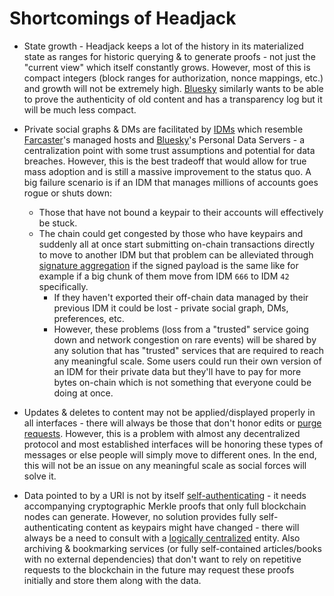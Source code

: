 # Shortcomings of Headjack

<!-- TODO: move page about headjack cons to the 3rd big chapter -->

- State growth - Headjack keeps a lot of the history in its materialized state as ranges for historic querying & to generate proofs - not just the "current view" which itself constantly grows. However, most of this is compact integers (block ranges for authorization, nonce mappings, etc.) and growth will not be extremely high. [Bluesky](others_list.md#bluesky) similarly wants to be able to prove the authenticity of old content and has a transparency log but it will be much less compact.

- Private social graphs & DMs are facilitated by [IDMs](../implementation/ecosystem/IDM.md) which resemble [Farcaster](others_list.md#farcaster)'s managed hosts and [Bluesky](others_list.md#bluesky)'s Personal Data Servers - a centralization point with some trust assumptions and potential for data breaches. However, this is the best tradeoff that would allow for true mass adoption and is still a massive improvement to the status quo. A big failure scenario is if an IDM that manages millions of accounts goes rogue or shuts down:
    - Those that have not bound a keypair to their accounts will effectively be stuck.
    - The chain could get congested by those who have keypairs and suddenly all at once start submitting on-chain transactions directly to move to another IDM but that problem can be alleviated through [signature aggregation](https://ethresear.ch/t/an-off-chain-bls-aggregation-scheme-which-might-reduce-the-casper-finalization-to-1-min/5427) if the signed payload is the same like for example if a big chunk of them move from IDM `666` to IDM `42` specifically.
        - If they haven't exported their off-chain data managed by their previous IDM it could be lost - private social graph, DMs, preferences, etc.
        - However, these problems (loss from a "trusted" service going down and network congestion on rare events) will be shared by any solution that has "trusted" services that are required to reach any meaningful scale. Some users could run their own version of an IDM for their private data but they'll have to pay for more bytes on-chain which is not something that everyone could be doing at once.

- Updates & deletes to content may not be applied/displayed properly in all interfaces - there will always be those that don't honor edits or [purge requests](https://github.com/bluesky-social/adx/blob/main/architecture.md#purge-requests-hard-removal). However, this is a problem with almost any decentralized protocol and most established interfaces will be honoring these types of messages or else people will simply move to different ones. In the end, this will not be an issue on any meaningful scale as social forces will solve it.

- Data pointed to by a URI is not by itself [self-authenticating](https://en.wikipedia.org/wiki/Self-authenticating_document) - it needs accompanying cryptographic Merkle proofs that only full blockchain nodes can generate. However, no solution provides fully self-authenticating content as keypairs might have changed - there will always be a need to consult with a [logically centralized](https://medium.com/@VitalikButerin/the-meaning-of-decentralization-a0c92b76a274) entity. Also archiving & bookmarking services (or fully self-contained articles/books with no external dependencies) that don't want to rely on repetitive requests to the blockchain in the future may request these proofs initially and store them along with the data.
